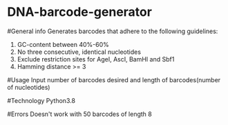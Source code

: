# DNA-barcode-generator

#General info
Generates barcodes that adhere to the following guidelines:
1) GC-content between 40%-60%
2) No three consecutive, identical nucleotides 
3) Exclude restriction sites for AgeI, AscI, BamHI and Sbf1
4) Hamming distance >= 3

#Usage
Input number of barcodes desired and length of barcodes(number of nucleotides)

#Technology
Python3.8

#Errors
Doesn't work with 50 barcodes of length 8


